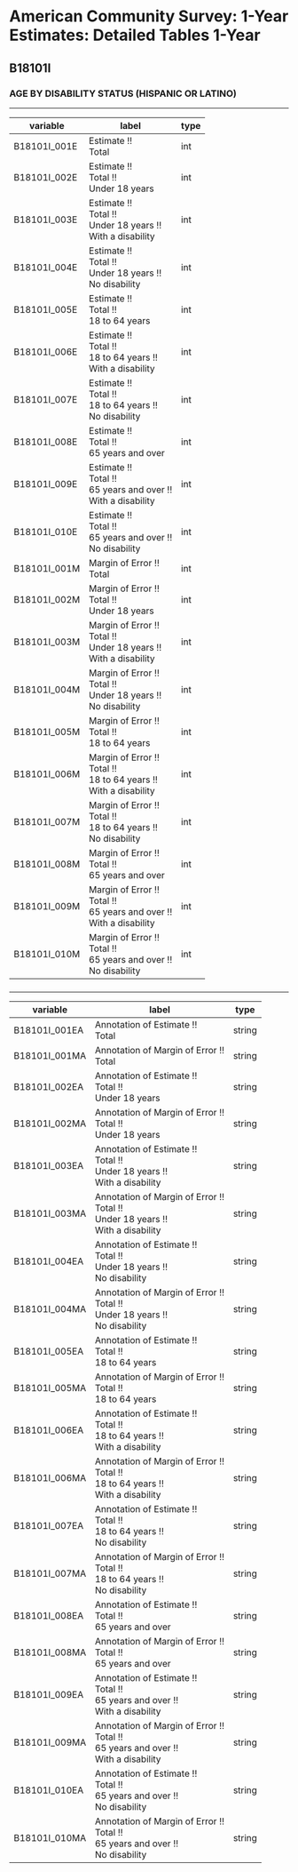 # American Community Survey: 1-Year Estimates: Detailed Tables 1-Year

## B18101I

### AGE BY DISABILITY STATUS (HISPANIC OR LATINO)

___

| variable | label | type |
| ----- | ----- | ----- |
| B18101I_001E | Estimate !!<br>Total | int |
| B18101I_002E | Estimate !!<br>Total !!<br>Under 18 years | int |
| B18101I_003E | Estimate !!<br>Total !!<br>Under 18 years !!<br>With a disability | int |
| B18101I_004E | Estimate !!<br>Total !!<br>Under 18 years !!<br>No disability | int |
| B18101I_005E | Estimate !!<br>Total !!<br>18 to 64 years | int |
| B18101I_006E | Estimate !!<br>Total !!<br>18 to 64 years !!<br>With a disability | int |
| B18101I_007E | Estimate !!<br>Total !!<br>18 to 64 years !!<br>No disability | int |
| B18101I_008E | Estimate !!<br>Total !!<br>65 years and over | int |
| B18101I_009E | Estimate !!<br>Total !!<br>65 years and over !!<br>With a disability | int |
| B18101I_010E | Estimate !!<br>Total !!<br>65 years and over !!<br>No disability | int |
| B18101I_001M | Margin of Error !!<br>Total | int |
| B18101I_002M | Margin of Error !!<br>Total !!<br>Under 18 years | int |
| B18101I_003M | Margin of Error !!<br>Total !!<br>Under 18 years !!<br>With a disability | int |
| B18101I_004M | Margin of Error !!<br>Total !!<br>Under 18 years !!<br>No disability | int |
| B18101I_005M | Margin of Error !!<br>Total !!<br>18 to 64 years | int |
| B18101I_006M | Margin of Error !!<br>Total !!<br>18 to 64 years !!<br>With a disability | int |
| B18101I_007M | Margin of Error !!<br>Total !!<br>18 to 64 years !!<br>No disability | int |
| B18101I_008M | Margin of Error !!<br>Total !!<br>65 years and over | int |
| B18101I_009M | Margin of Error !!<br>Total !!<br>65 years and over !!<br>With a disability | int |
| B18101I_010M | Margin of Error !!<br>Total !!<br>65 years and over !!<br>No disability | int |
### 

___

| variable | label | type |
| ----- | ----- | ----- |
| B18101I_001EA | Annotation of Estimate !!<br>Total | string |
| B18101I_001MA | Annotation of Margin of Error !!<br>Total | string |
| B18101I_002EA | Annotation of Estimate !!<br>Total !!<br>Under 18 years | string |
| B18101I_002MA | Annotation of Margin of Error !!<br>Total !!<br>Under 18 years | string |
| B18101I_003EA | Annotation of Estimate !!<br>Total !!<br>Under 18 years !!<br>With a disability | string |
| B18101I_003MA | Annotation of Margin of Error !!<br>Total !!<br>Under 18 years !!<br>With a disability | string |
| B18101I_004EA | Annotation of Estimate !!<br>Total !!<br>Under 18 years !!<br>No disability | string |
| B18101I_004MA | Annotation of Margin of Error !!<br>Total !!<br>Under 18 years !!<br>No disability | string |
| B18101I_005EA | Annotation of Estimate !!<br>Total !!<br>18 to 64 years | string |
| B18101I_005MA | Annotation of Margin of Error !!<br>Total !!<br>18 to 64 years | string |
| B18101I_006EA | Annotation of Estimate !!<br>Total !!<br>18 to 64 years !!<br>With a disability | string |
| B18101I_006MA | Annotation of Margin of Error !!<br>Total !!<br>18 to 64 years !!<br>With a disability | string |
| B18101I_007EA | Annotation of Estimate !!<br>Total !!<br>18 to 64 years !!<br>No disability | string |
| B18101I_007MA | Annotation of Margin of Error !!<br>Total !!<br>18 to 64 years !!<br>No disability | string |
| B18101I_008EA | Annotation of Estimate !!<br>Total !!<br>65 years and over | string |
| B18101I_008MA | Annotation of Margin of Error !!<br>Total !!<br>65 years and over | string |
| B18101I_009EA | Annotation of Estimate !!<br>Total !!<br>65 years and over !!<br>With a disability | string |
| B18101I_009MA | Annotation of Margin of Error !!<br>Total !!<br>65 years and over !!<br>With a disability | string |
| B18101I_010EA | Annotation of Estimate !!<br>Total !!<br>65 years and over !!<br>No disability | string |
| B18101I_010MA | Annotation of Margin of Error !!<br>Total !!<br>65 years and over !!<br>No disability | string |

